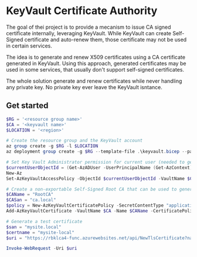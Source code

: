 # KeyVault Certificate Authority

The goal of thei project is to provide a mecanism to issue CA signed certificate internally, leveraging KeyVault. While KeyVault can create Self-Signed certificate and auto-renew them, those certificate may not be used in certain services.

The idea is to generate and renew X509 certificates using a CA certificate generated in KeyVault. Using this approach, generated certificates may be used in some services, that usually don't support self-signed certificates.

The whole solution generate and renew certificates while never handling any private key. No private key ever leave the KeyVault isntance.

## Get started

```powershell
$RG = '<resource group name>'
$CA = '<keyvault name>'
$LOCATION = '<region>'

# Create the resource group and the KeyVault account
az group create -g $RG -l $LOCATION
az deployment group create -g $RG --template-file .\keyvault.bicep --parameters "{ 'name': { 'value': '$CA' }, 'location': { 'value': '$LOCATION' } }"

# Set Key Vault Administrator permission for current user (needed to generate CA)
$currentUserObjectId = (Get-AzADUser -UserPrincipalName (Get-AzContext).Account).Id
New-Az
Set-AzKeyVaultAccessPolicy -ObjectId $currentUserObjectId -VaultName $CA -PermissionsToCertificates all

# Create a non-exportable Self-Signed Root CA that can be used to generate client and server certificates
$CAName = "RootCA"
$CASan = "ca.local"
$policy = New-AzKeyVaultCertificatePolicy -SecretContentType "application/x-pkcs12" -SubjectName "CN=$CASan" -IssuerName "Self" -ValidityInMonths 48 -ReuseKeyOnRenewal -KeyNotExportable
Add-AzKeyVaultCertificate -VaultName $CA -Name $CAName -CertificatePolicy $policy

# Generate a test certificate
$san = "mysite.local"
$certname = "mysite-local"
$uri = "https://rbklca4-func.azurewebsites.net/api/NewTlsCertificate?name=$certname&subject=$san&fqdn=$san&code=pv5b7r0Qjdj1qJ6bh66kvshrJTbpCtnVGmb2urrvm-WrAzFulamUhg=="

Invoke-WebRequest -Uri $uri

```




